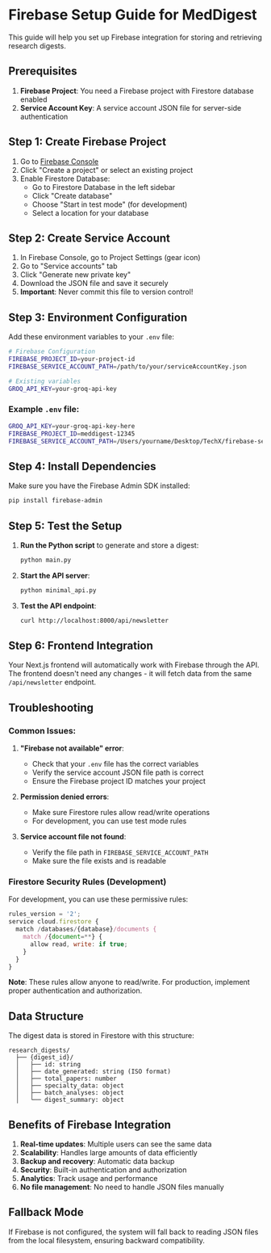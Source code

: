 # Firebase Setup Guide for MedDigest

This guide will help you set up Firebase integration for storing and retrieving research digests.

## Prerequisites

1. **Firebase Project**: You need a Firebase project with Firestore database enabled
2. **Service Account Key**: A service account JSON file for server-side authentication

## Step 1: Create Firebase Project

1. Go to [Firebase Console](https://console.firebase.google.com/)
2. Click "Create a project" or select an existing project
3. Enable Firestore Database:
   - Go to Firestore Database in the left sidebar
   - Click "Create database"
   - Choose "Start in test mode" (for development)
   - Select a location for your database

## Step 2: Create Service Account

1. In Firebase Console, go to Project Settings (gear icon)
2. Go to "Service accounts" tab
3. Click "Generate new private key"
4. Download the JSON file and save it securely
5. **Important**: Never commit this file to version control!

## Step 3: Environment Configuration

Add these environment variables to your `.env` file:

```bash
# Firebase Configuration
FIREBASE_PROJECT_ID=your-project-id
FIREBASE_SERVICE_ACCOUNT_PATH=/path/to/your/serviceAccountKey.json

# Existing variables
GROQ_API_KEY=your-groq-api-key
```

### Example `.env` file:
```bash
GROQ_API_KEY=your-groq-api-key-here
FIREBASE_PROJECT_ID=meddigest-12345
FIREBASE_SERVICE_ACCOUNT_PATH=/Users/yourname/Desktop/TechX/firebase-service-account.json
```

## Step 4: Install Dependencies

Make sure you have the Firebase Admin SDK installed:

```bash
pip install firebase-admin
```

## Step 5: Test the Setup

1. **Run the Python script** to generate and store a digest:
   ```bash
   python main.py
   ```

2. **Start the API server**:
   ```bash
   python minimal_api.py
   ```

3. **Test the API endpoint**:
   ```bash
   curl http://localhost:8000/api/newsletter
   ```

## Step 6: Frontend Integration

Your Next.js frontend will automatically work with Firebase through the API. The frontend doesn't need any changes - it will fetch data from the same `/api/newsletter` endpoint.

## Troubleshooting

### Common Issues:

1. **"Firebase not available" error**:
   - Check that your `.env` file has the correct variables
   - Verify the service account JSON file path is correct
   - Ensure the Firebase project ID matches your project

2. **Permission denied errors**:
   - Make sure Firestore rules allow read/write operations
   - For development, you can use test mode rules

3. **Service account file not found**:
   - Verify the file path in `FIREBASE_SERVICE_ACCOUNT_PATH`
   - Make sure the file exists and is readable

### Firestore Security Rules (Development)

For development, you can use these permissive rules:

```javascript
rules_version = '2';
service cloud.firestore {
  match /databases/{database}/documents {
    match /{document=**} {
      allow read, write: if true;
    }
  }
}
```

**Note**: These rules allow anyone to read/write. For production, implement proper authentication and authorization.

## Data Structure

The digest data is stored in Firestore with this structure:

```
research_digests/
  ├── {digest_id}/
  │   ├── id: string
  │   ├── date_generated: string (ISO format)
  │   ├── total_papers: number
  │   ├── specialty_data: object
  │   ├── batch_analyses: object
  │   └── digest_summary: object
```

## Benefits of Firebase Integration

1. **Real-time updates**: Multiple users can see the same data
2. **Scalability**: Handles large amounts of data efficiently
3. **Backup and recovery**: Automatic data backup
4. **Security**: Built-in authentication and authorization
5. **Analytics**: Track usage and performance
6. **No file management**: No need to handle JSON files manually

## Fallback Mode

If Firebase is not configured, the system will fall back to reading JSON files from the local filesystem, ensuring backward compatibility. 
